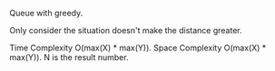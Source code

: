 Queue with greedy.


Only consider the situation doesn't make the distance greater.


Time Complexity O(max(X) * max(Y)). Space Complexity O(max(X) * max(Y)). N is the result number.